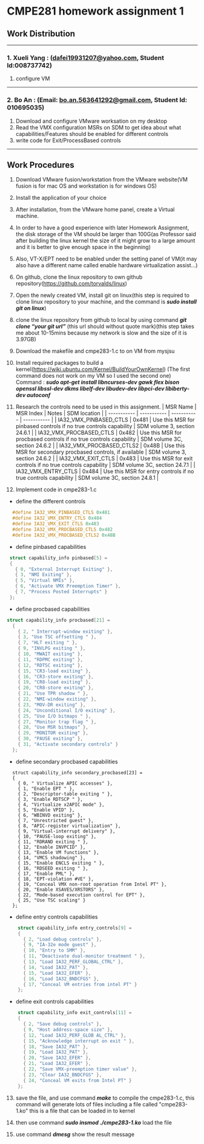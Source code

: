 # CMPE281 homework assignment 1

  ## Work Distribution
---
### 1. Xueli Yang : (dafei19931207@yahoo.com, Student Id:008737742)

1. configure VM 
---
### 2. Bo An : (Email: bo.an.563641292@gmail.com, Student Id: 010695035)

1. Download and configure VMware worksation on my desktop 
2. Read the VMX configuration MSRs on SDM to get idea about what capabilities/Features should be enabled for different controls
3. write code for Exit/ProcessBased controls

---

## Work Procedures

1. Download VMware fusion/workstation from the VMware website(VM fusion is for mac OS and workstation is for windows OS)

2. Install the application of your choice

3. After installation, from the VMware home panel, create a Virtual machine.

4. In order to have a good experience with later Homework Assignment, the disk storage of the VM should be larger than 100G(as Professor said after building the linux kernel the size of it might grow to a large amount and it is better to give enough space in the beginning)
 
5. Also, VT-X/EPT need to be enabled under the setting panel of VM(it may also have a different name called enable hardware virtualization assist...)

6. On github, clone the linux repository to own github repository(https://github.com/torvalds/linux)
 
7. Open the newly created VM, install git on linux(this step is required to clone linux repository to your machine, and the command is ***sudo install git on linux***)

8. clone the linux repository from github to local by using command ***git clone “your git url”*** (this url should without quote mark)(this step takes me about 10-15mins because my network is slow and the size of it is 3.97GB)

9. Download the makefile and cmpe283-1.c to on VM from mysjsu 

10. Install required packages to build a kernel(https://wiki.ubuntu.com/Kernel/BuildYourOwnKernel) (The first command does not work on my VM so I used the second one)
Command : ***sudo apt-get install libncurses-dev gawk flex bison openssl libssl-dev dkms libelf-dev libudev-dev libpci-dev libiberty-dev autoconf***

11. Research the controls need to be used in this assignment.
    | MSR Name  | MSR Index  | Notes | SDM location |
    | ----------- | ----------- | ----------- | ----------- |
    | IA32_VMX_PINBASED_CTLS  | 0x481  | Use this MSR for pinbased controls if no true controls capability  | SDM volume 3, section 24.6.1 |
    | IA32_VMX_PROCBASED_CTLS  | 0x482  | Use this MSR for procbased controls if no true controls capability  | SDM volume 3C, section 24.6.2 |
    | IA32_VMX_PROCBASED_CTLS2  | 0x48B  | Use this MSR for secondary procbased controls, if available  | SDM volume 3, section 24.6.2 |
    | IA32_VMX_EXIT_CTLS  | 0x483  | Use this MSR for exit controls if no true controls capability  | SDM volume 3C, section 24.7.1 |
    | IA32_VMX_ENTRY_CTLS  | 0x484  | Use this MSR for entry controls if no true controls capability  | SDM volume 3C, section 24.8.1 |
12. Implement code in cmpe283-1.c
  - define the different controls
  ``` C language
    #define IA32_VMX_PINBASED_CTLS 0x481
    #define IA32_VMX_ENTRY_CTLS 0x484
    #define IA32_VMX_EXIT_CTLS 0x483
    #define IA32_VMX_PROCBASED_CTLS 0x482
    #define IA32_VMX_PROCBASED_CTLS2 0x48B
  ```
  - define pinbased capabilities
   ``` C language
    struct capability_info pinbased[5] =
    {
      { 0, "External Interrupt Exiting" },
      { 3, "NMI Exiting" },
      { 5, "Virtual NMIs" },
      { 6, "Activate VMX Preemption Timer" },
      { 7, "Process Posted Interrupts" }
    };
  ```
  - define procbased capabilities
  ```C
  struct capability_info procbased[21] =
    {
      { 2, " Interrupt-window exiting" },
      { 3, "Use TSC offsetting " },
      { 7, "HLT exiting " },
      { 9, "INVLPG exiting " },
      { 10, "MWAIT exiting" },
      { 11, "RDPMC exiting" },
      { 12, "RDTSC exiting" },
      { 15, "CR3-load exiting" },
      { 16, "CR3-store exiting" },
      { 19, "CR8-load exiting" },
      { 20, "CR8-store exiting" },
      { 21, "Use TPR shadow " },
      { 22, "NMI-window exiting" },
      { 23, "MOV-DR exiting" },
      { 24, "Unconditional I/O exiting" },
      { 25, "Use I/O bitmaps " },
      { 27, "Monitor trap flag " },
      { 28, "Use MSR bitmaps" },
      { 29, "MONITOR exiting" },
      { 30, "PAUSE exiting" },
      { 31, "Activate secondary controls" }
    }; 
```
  - define secondary procbased capabilities
```
  struct capability_info secondary_procbased[23] =
  {
    { 0, " Virtualize APIC accesses" },
    { 1, "Enable EPT " },
    { 2, "Descriptor-table exiting " },
    { 3, "Enable RDTSCP " },
    { 4, "Virtualize x2APIC mode" },
    { 5, "Enable VPID" },
    { 6, "WBINVD exiting" },
    { 7, "Unrestricted guest" },
    { 8, "APIC-register virtualization" },
    { 9, "Virtual-interrupt delivery" },
    { 10, "PAUSE-loop exiting" },
    { 11, "RDRAND exiting " },
    { 12, "Enable INVPCID" },
    { 13, "Enable VM functions" },
    { 14, "VMCS shadowing" },
    { 15, "Enable ENCLS exiting " },
    { 16, "RDSEED exiting " },
    { 17, "Enable PML" },
    { 18, "EPT-violation #VE" },
    { 19, "Conceal VMX non-root operation from Intel PT" },
    { 20, "Enable XSAVES/XRSTORS" },
    { 22, "Mode-based execution control for EPT" },
    { 25, "Use TSC scaling" }
  }; 
```
 - define entry controls capabilities
```C
    struct capability_info entry_controls[9] =
    {
      { 2, "Load debug controls" },
      { 9, "IA-32e mode guest" },
      { 10, "Entry to SMM" },
      { 11, "Deactivate dual-monitor treatment " },
      { 13, "Load IA32_PERF_GLOBAL_CTRL" },
      { 14, "Load IA32_PAT" },
      { 15, "Load IA32_EFER" },
      { 16, "Load IA32_BNDCFGS" },
      { 17, "Conceal VM entries from intel PT" }
    };
```
- define exit controls capabilities

```c
    struct capability_info exit_controls[11] =
    {
      { 2, "Save debug controls" },
      { 9, "Host address-space size" },
      { 12, "Load IA32_PERF_GLOB AL_CTRL" },
      { 15, "Acknowledge interrupt on exit " },
      { 18, "Save IA32_PAT" },
      { 19, "Load IA32_PAT" },
      { 20, "Save IA32_EFER" },
      { 21, "Load IA32_EFER" },
      { 22, "Save VMX-preemption timer value" },
      { 23, "Clear IA32_BNDCFGS" },
      { 24, "Conceal VM exits from Intel PT" }
    };

```
13. save the file, and use command ***make*** to compile the cmpe283-1.c, this command will generate lots of files including a file called "cmpe283-1.ko" this is a file that can be loaded in to kernel

14. then use command ***sudo insmod ./cmpe283-1.ko*** load the file
15. use command ***dmesg*** show the result message
